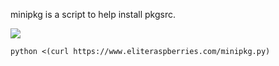 minipkg is a script to help install pkgsrc.

[![](https://travis-ci.org/eliteraspberries/minipkg.svg)][build-status]

    python <(curl https://www.eliteraspberries.com/minipkg.py)


[build-status]: https://travis-ci.org/eliteraspberries/minipkg
